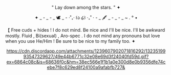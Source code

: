 <div align="center">

" Lay down among the stars. " ✦

✦ _ - _ - _ 🕊️ _ - ⋅˚₊‧ ꒰ა ໒꒱ ‧₊˚ ⋅ - _ 🖋️ _ - _ - _ ~ . ° •

</div>

【 Free cuds + hides ! I do not mind.
Be nice and I'll be nice. I'll be awkward mostly.
Fluid , Bi(sexual) , Aro-spec . I do not mind any pronouns but love when you use He/Him !
Be sure to be nice to my family too. ✦
<div align="center">

https://cdn.discordapp.com/attachments/1239607902071816292/1323519993547329627/49e44b6771c32e08e69d3f24040fd59d.gif?ex=6864c08c&is=68636f0c&hm=38ec566e1f1b1a0e300d8e0b9356dfe74cebe7f8c629ed8f24100a9afabfb727&

</div>
